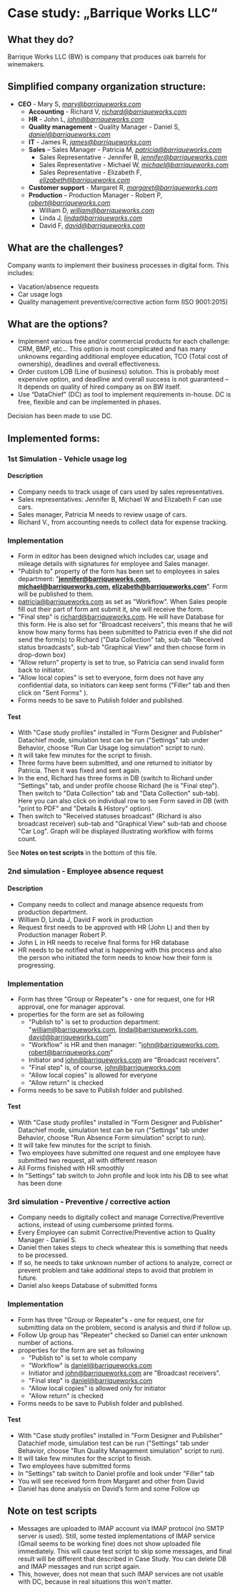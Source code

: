 # Case study: „Barrique Works LLC“


## What they do?


Barrique Works LLC (BW) is company that produces oak barrels for winemakers.

## Simplified company organization structure:

-   **CEO** - Mary S, [*mary@barriqueworks.com*](mailto:mary@barriqueworks.com)
    -   **Accounting** - Richard V, [*richard@barriqueworks.com*](mailto:richard@barriqueworks.com)
    -   **HR** - John L, [*john@barriqueworks.com*](mailto:john@barriqueworks.com)
    -   **Quality management** - Quality Manager - Daniel S, [*daniel@barriqueworks.com*](mailto:daniel@barriqueworks.com)
    -   **IT** - James R, [*james@barriqueworks.com*](mailto:james@barriqueworks.com)
    -   **Sales** – Sales Manager - Patricia M, [*patricia@barriqueworks.com*](mailto:patricia@barriqueworks.com)
        -   Sales Representative - Jennifer B, [*jennifer@barriqueworks.com*](mailto:jennifer@barriqueworks.com)
        -   Sales Representative - Michael W, [*michael@barriqueworks.com*](mailto:michael@barriqueworks.com)
        -   Sales Representative - Elizabeth F, [*elizabeth@barriqueworks.com*](mailto:elizabeth@barriqueworks.com)
    -   **Customer support** - Margaret R, [*margaret@barriqueworks.com*](mailto:margaret@barriqueworks.com)
    -   **Production** – Production Manager - Robert P, [*robert@barriqueworks.com*](mailto:robert@barriqueworks.com)
        -   William D, [*william@barriqueworks.com*](mailto:william@barriqueworks.com)
        -   Linda J, [*linda@barriqueworks.com*](mailto:linda@barriqueworks.com)
        -   David F, [*david@barriqueworks.com*](mailto:david@barriqueworks.com)

## What are the challenges?


Company wants to implement their business processes in digital form. This includes:
-   Vacation/absence requests
-   Car usage logs
-   Quality management preventive/corrective action form (ISO 9001:2015)


## What are the options?


-   Implement various free and/or commercial products for each challenge: CRM, BMP, etc... This option is most complicated and has many unknowns regarding additional employee education, TCO (Total cost of ownership), deadlines and overall effectiveness.
-   Order custom LOB (Line of business) solution. This is probably most expensive option, and deadline and overall success is not guaranteed – It depends on quality of hired company as on BW itself.
-   Use “DataChief” (DC) as tool to implement requirements in-house. DC is free, flexible and can be implemented in phases.

Decision has been made to use DC.

## Implemented forms:


### 1st Simulation - Vehicle usage log
#### Description
-   Company needs to track usage of cars used by sales representatives.
-   Sales representatives:  Jennifer B, Michael W and Elizabeth F can use cars.
-   Sales manager, Patricia M needs to review usage of cars.
-   Richard V., from accounting needs to collect data for expense tracking.
### Implementation
-   Form in editor has been designed which includes car, usage and mileage details with signatures for employee and Sales manager.
-   "Publish to" property of the form has been set to employees in sales department: "**jennifer@barriqueworks.com, michael@barriqueworks.com, elizabeth@barriqueworks.com**". Form will be published to them.
- patricia@barriqueworks.com as set as "Workflow". When Sales people fill out their part of form ant submit it, she will receive  the form.
- "Final step" is richard@barriqueworks.com. He will have Database for this form. He is also set for "Broadcast receivers", this means that he will know how many forms has been submitted to Patricia even if she did not send the form(s) to Richard ("Data Collection" tab, sub-tab "Received status broadcasts", sub-tab "Graphical View" and then choose form in drop-down box)
- "Allow return" property is set to true, so Patricia can send invalid form back to initiator.
- "Allow local copies" is set to everyone, form does not have any confidential data, so initiators can keep sent forms ("Filler" tab and then click on  "Sent Forms" ).
- Forms needs to be save to Publish folder and published.

#### Test
- With "Case study profiles" installed in "Form Designer and Publisher" Datachief mode, simulation test can be run ("Settings" tab under Behavior, choose "Run Car Usage log simulation" script to run).
- It will take few minutes for the script to finish.
- Three forms have been submitted, and one returned to initiator by Patricia. Then it was fixed and sent again.
- In the end, Richard has three forms in DB (switch to Richard under "Settings" tab, and under profile choose Richard (he is "Final step"). Then switch to "Data Collection" tab and "Data Collection" sub-tab). Here you can also click on individual row to see Form saved in DB (with "print to PDF"  and "Details & History" option).
- Then switch to "Received statuses broadcast" (Richard is also broadcast receiver) sub-tab and "Graphical View" sub-tab and choose "Car Log". Graph will be displayed illustrating workflow with forms count.

See **Notes on test scripts** in the bottom of this file.



### 2nd simulation - Employee absence request 
#### Description
- Company needs to collect and manage absence requests from production department.
- William D, Linda J, David F work in production
- Request first needs to be approved with HR (John L) and then by Production manager Robert P.
- John L in HR needs to receive final forms for HR database
- HR needs to be notified what is happening with this process and also the person who initiated the form needs to know how their form is progressing.

### Implementation
- Form has three "Group or Repeater"s - one for request, one for HR approval, one for manager approval.
- properties for the form are set as following
    - "Publish to" is set to production department: "william@barriqueworks.com, linda@barriqueworks.com, david@barriqueworks.com"
    - "Workflow" is HR and then manager: "john@barriqueworks.com, robert@barriqueworks.com"
    - Initiator and  john@barriqueworks.com are "Broadcast receivers".
    - "Final step" is, of course, john@barriqueworks.com
    - "Allow local copies" is allowed for everyone
    - "Allow return" is checked
- Forms needs to be save to Publish folder and published.
#### Test
- With "Case study profiles" installed in "Form Designer and Publisher" Datachief mode, simulation test can be run ("Settings" tab under Behavior, choose "Run Absence Form simulation" script to run).
- It will take few minutes for the script to finish.
- Two employees have submitted one request and one employee have submitted two request, all with different reason
- All Forms finished with HR smoothly
- In "Settings" tab switch to John profile and look into his DB to see what has been done


### 3rd simulation - Preventive / corrective action
- Company needs to digitally collect and manage Corrective/Preventive actions, instead of using cumbersome printed forms.
- Every Employee can submit Corrective/Preventive action to Quality Manager - Daniel S.
- Daniel then takes steps to check wheatear this is something that needs to be processed.
- If so, he needs to take unknown number of actions to analyze, correct or prevent problem and take additional steps to avoid that problem in future.
- Daniel also keeps Database of submitted forms

### Implementation
- Form has three "Group or Repeater"s - one for request, one for submitting data on the problem, second is analysis and third if follow up.
- Follow Up group has "Repeater" checked so Daniel can enter unknown number of actions.
- properties for the form are set as following
    - "Publish to" is set to whole company
    - "Workflow" is daniel@barriqueworks.com
    - Initiator and  john@barriqueworks.com are "Broadcast receivers".
    - "Final step" is daniel@barriqueworks.com
    - "Allow local copies" is allowed only for initiator
    - "Allow return" is checked
- Forms needs to be save to Publish folder and published.
#### Test
- With "Case study profiles" installed in "Form Designer and Publisher" Datachief mode, simulation test can be run ("Settings" tab under Behavior, choose "Run Quality Management simulation" script to run).
- It will take few minutes for the script to finish.
- Two employees have submitted forms
- In "Settings" tab switch to Daniel profile and look under "Filler" tab
- You will see received form from Margaret and other from David
- Daniel has done analysis on David’s form and some Follow up

## Note on test scripts
- Messages are uploaded to IMAP account via IMAP protocol (no SMTP server is used). Still, some tested implementations of IMAP service (Gmail seems to be working fine) does not show uploaded file immediately. This will cause  test script to skip some messages, and final result will be different that described in Case Study. You can delete DB and IMAP messages and run script again.
- This, however, does not mean that such IMAP services are not usable with DC, because in real situations this won't matter. 
